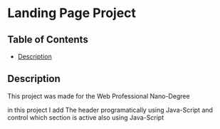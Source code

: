 # Landing Page Project

## Table of Contents

* [Description](#description)

## Description

This project was made for the Web Professional Nano-Degree

in this project I add The header programatically using
Java-Script and control which section is active also
using Java-Script
